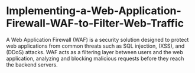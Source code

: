# Implementing-a-Web-Application-Firewall-WAF-to-Filter-Web-Traffic
A Web Application Firewall (WAF) is a security solution designed to protect web applications from common threats such as SQL injection,  (XSS), and  (DDoS) attacks. WAF acts as a filtering layer between users and the web application, analyzing and blocking malicious requests before they reach the backend servers.
